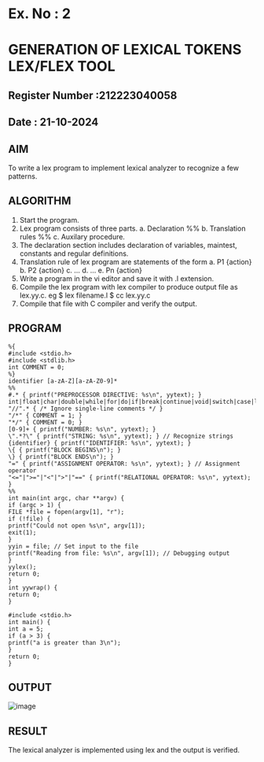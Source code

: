 # Ex. No : 2	
# GENERATION OF LEXICAL TOKENS LEX/FLEX TOOL
## Register Number :212223040058
## Date : 21-10-2024

## AIM   
To write a lex program to implement lexical analyzer to recognize a few patterns.

## ALGORITHM
1.	Start the program.
2.	Lex program consists of three parts.
    a.	Declaration %%
    b.	Translation rules %%
    c.	Auxilary procedure.
3.	The declaration section includes declaration of variables, maintest, constants and regular definitions.
4.	Translation rule of lex program are statements of the form
    a.	P1 {action}
    b.	P2 {action}
    c.	…
    d.	…
    e.	Pn {action}
5.	Write a program in the vi editor and save it with .l extension.
6.	Compile the lex program with lex compiler to produce output file as lex.yy.c. eg $ lex filename.l $ cc lex.yy.c
7.	Compile that file with C compiler and verify the output.

## PROGRAM
```
%{
#include <stdio.h>
#include <stdlib.h>
int COMMENT = 0;
%}
identifier [a-zA-Z][a-zA-Z0-9]*
%%
#.* { printf("PREPROCESSOR DIRECTIVE: %s\n", yytext); }
int|float|char|double|while|for|do|if|break|continue|void|switch|case|long|struct|const|t
"//".* { /* Ignore single-line comments */ }
"/*" { COMMENT = 1; }
"*/" { COMMENT = 0; }
[0-9]+ { printf("NUMBER: %s\n", yytext); }
\".*?\" { printf("STRING: %s\n", yytext); } // Recognize strings
{identifier} { printf("IDENTIFIER: %s\n", yytext); }
\{ { printf("BLOCK BEGINS\n"); }
\} { printf("BLOCK ENDS\n"); }
"=" { printf("ASSIGNMENT OPERATOR: %s\n", yytext); } // Assignment operator
"<="|">="|"<"|">"|"==" { printf("RELATIONAL OPERATOR: %s\n", yytext); }
%%
int main(int argc, char **argv) {
if (argc > 1) {
FILE *file = fopen(argv[1], "r");
if (!file) {
printf("Could not open %s\n", argv[1]);
exit(1);
}
yyin = file; // Set input to the file
printf("Reading from file: %s\n", argv[1]); // Debugging output
}
yylex();
return 0;
}
int yywrap() {
return 0;
}
```
```
#include <stdio.h>
int main() {
int a = 5;
if (a > 3) {
printf("a is greater than 3\n");
}
return 0;
}
```


## OUTPUT 
![image](https://github.com/user-attachments/assets/53b46a2e-affc-4e8f-baa4-5bc387e0e609)

## RESULT
The lexical analyzer is implemented using lex and the output is verified.
